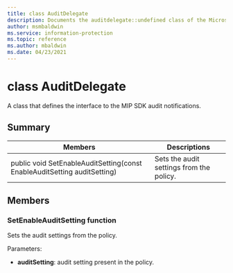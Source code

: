 ```yaml
---
title: class AuditDelegate 
description: Documents the auditdelegate::undefined class of the Microsoft Information Protection (MIP) SDK.
author: msmbaldwin
ms.service: information-protection
ms.topic: reference
ms.author: mbaldwin
ms.date: 04/23/2021
---
```


# class AuditDelegate 
A class that defines the interface to the MIP SDK audit notifications.
  
## Summary
 Members                        | Descriptions                                
--------------------------------|---------------------------------------------
public void SetEnableAuditSetting(const EnableAuditSetting auditSetting)  |  Sets the audit settings from the policy.
  
## Members
  
### SetEnableAuditSetting function
Sets the audit settings from the policy.

Parameters:  
* **auditSetting**: audit setting present in the policy.

